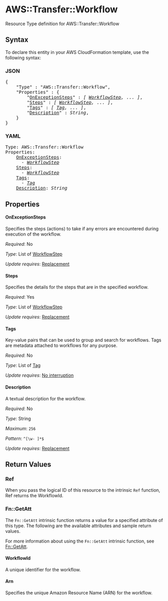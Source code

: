 # AWS::Transfer::Workflow

Resource Type definition for AWS::Transfer::Workflow

## Syntax

To declare this entity in your AWS CloudFormation template, use the following syntax:

### JSON

<pre>
{
    "Type" : "AWS::Transfer::Workflow",
    "Properties" : {
        "<a href="#onexceptionsteps" title="OnExceptionSteps">OnExceptionSteps</a>" : <i>[ <a href="workflowstep.md">WorkflowStep</a>, ... ]</i>,
        "<a href="#steps" title="Steps">Steps</a>" : <i>[ <a href="workflowstep.md">WorkflowStep</a>, ... ]</i>,
        "<a href="#tags" title="Tags">Tags</a>" : <i>[ <a href="tag.md">Tag</a>, ... ]</i>,
        "<a href="#description" title="Description">Description</a>" : <i>String</i>,
    }
}
</pre>

### YAML

<pre>
Type: AWS::Transfer::Workflow
Properties:
    <a href="#onexceptionsteps" title="OnExceptionSteps">OnExceptionSteps</a>: <i>
      - <a href="workflowstep.md">WorkflowStep</a></i>
    <a href="#steps" title="Steps">Steps</a>: <i>
      - <a href="workflowstep.md">WorkflowStep</a></i>
    <a href="#tags" title="Tags">Tags</a>: <i>
      - <a href="tag.md">Tag</a></i>
    <a href="#description" title="Description">Description</a>: <i>String</i>
</pre>

## Properties

#### OnExceptionSteps

Specifies the steps (actions) to take if any errors are encountered during execution of the workflow.

_Required_: No

_Type_: List of <a href="workflowstep.md">WorkflowStep</a>

_Update requires_: [Replacement](https://docs.aws.amazon.com/AWSCloudFormation/latest/UserGuide/using-cfn-updating-stacks-update-behaviors.html#update-replacement)

#### Steps

Specifies the details for the steps that are in the specified workflow.

_Required_: Yes

_Type_: List of <a href="workflowstep.md">WorkflowStep</a>

_Update requires_: [Replacement](https://docs.aws.amazon.com/AWSCloudFormation/latest/UserGuide/using-cfn-updating-stacks-update-behaviors.html#update-replacement)

#### Tags

Key-value pairs that can be used to group and search for workflows. Tags are metadata attached to workflows for any purpose.

_Required_: No

_Type_: List of <a href="tag.md">Tag</a>

_Update requires_: [No interruption](https://docs.aws.amazon.com/AWSCloudFormation/latest/UserGuide/using-cfn-updating-stacks-update-behaviors.html#update-no-interrupt)

#### Description

A textual description for the workflow.

_Required_: No

_Type_: String

_Maximum_: <code>256</code>

_Pattern_: <code>^[\w- ]*$</code>

_Update requires_: [Replacement](https://docs.aws.amazon.com/AWSCloudFormation/latest/UserGuide/using-cfn-updating-stacks-update-behaviors.html#update-replacement)

## Return Values

### Ref

When you pass the logical ID of this resource to the intrinsic `Ref` function, Ref returns the WorkflowId.

### Fn::GetAtt

The `Fn::GetAtt` intrinsic function returns a value for a specified attribute of this type. The following are the available attributes and sample return values.

For more information about using the `Fn::GetAtt` intrinsic function, see [Fn::GetAtt](https://docs.aws.amazon.com/AWSCloudFormation/latest/UserGuide/intrinsic-function-reference-getatt.html).

#### WorkflowId

A unique identifier for the workflow.

#### Arn

Specifies the unique Amazon Resource Name (ARN) for the workflow.

